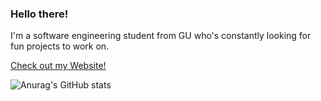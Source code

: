 ### Hello there!

I'm a software engineering student from GU who's constantly looking for fun projects to work on.

[Check out my Website!](https://ionelpopjara.github.io/)

![Anurag's GitHub stats](https://github-readme-stats.vercel.app/api?username=IonelPopJara&show_icons=true&theme=tokyonight)
